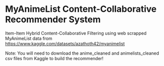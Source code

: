 # MyAnimeList Content-Collaborative Recommender System

Item-Item Hybrid Content-Collaborative Filtering using web scrapped MyAnimeList data from https://www.kaggle.com/datasets/azathoth42/myanimelist

Note: You will need to download the anime_cleaned and animelists_cleaned csv files from Kaggle to build the recommender!  
